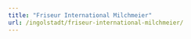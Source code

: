 ```yaml
---
title: "Friseur International Milchmeier"
url: /ingolstadt/friseur-international-milchmeier/
---
```

